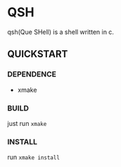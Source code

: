 # QSH

qsh(Que SHell) is a shell written in c.

## QUICKSTART

### DEPENDENCE

* xmake

### BUILD

just run `xmake`

### INSTALL

run `xmake install`
